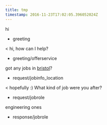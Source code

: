 ```yaml
---
title: tmp
timestamp: 2016-11-23T17:02:05.396052024Z
---
```


hi
* greeting

< hi, how can I help?
* greeting/offerservice

got any jobs in [bristol](location)?
* request/jobinfo_location

< hopefully :) What kind of job were you after?
* request/jobrole

engineering ones
* response/jobrole


